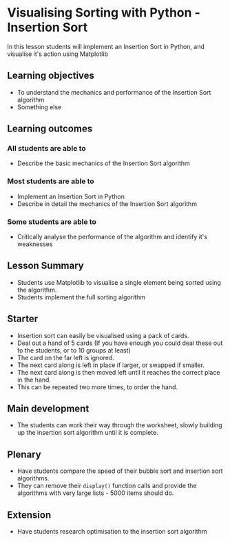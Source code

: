 # Visualising Sorting with Python - Insertion Sort

In this lesson students will implement an Insertion Sort in Python, and visualise it's action using Matplotlib

## Learning objectives

- To understand the mechanics and performance of the Insertion Sort algorithm
- Something else

## Learning outcomes

### All students are able to

- Describe the basic mechanics of the Insertion Sort algorithm

### Most students are able to

- Implement an Insertion Sort in Python
- Describe in detail the mechanics of the Insertion Sort algorithm

### Some students are able to

- Critically analyse the performance of the algorithm and identify it's weaknesses 

## Lesson Summary

- Students use Matplotlib to visualise a single element being sorted using the algorithm.
- Students implement the full sorting algorithm

## Starter

- Insertion sort can easily be visualised using a pack of cards.
- Deal out a hand of 5 cards (If you have enough you could deal these out to the students, or to 10 groups at least)
- The card on the far left is ignored.
- The next card along is left in place if larger, or swapped if smaller.
- The next card along is then moved left until it reaches the correct place in the hand.
- This can be repeated two more times, to order the hand.

## Main development

- The students can work their way through the worksheet, slowly building up the insertion sort algorithm until it is complete.

## Plenary

- Have students compare the speed of their bubble sort and insertion sort algorithms.
- They can remove their `display()` function calls and provide the algorithms with very large lists - 5000 items should do.


## Extension

- Have students research optimisation to the insertion sort algorithm

